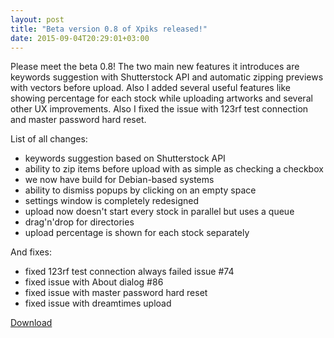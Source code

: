 ```yaml
---
layout: post
title: "Beta version 0.8 of Xpiks released!"
date: 2015-09-04T20:29:01+03:00
---
```


Please meet the beta 0.8! The two main new features it introduces are keywords suggestion with Shutterstock API and automatic zipping previews with vectors before upload. Also I added several useful features like showing percentage for each stock while uploading artworks and several other UX improvements. Also I fixed the issue with 123rf test connection and master password hard reset.

List of all changes:

- keywords suggestion based on Shutterstock API
- ability to zip items before upload with as simple as checking a checkbox
- we now have build for Debian-based systems
- ability to dismiss popups by clicking on an empty space
- settings window is completely redesigned
- upload now doesn't start every stock in parallel but uses a queue
- drag'n'drop for directories
- upload percentage is shown for each stock separately

And fixes:

- fixed 123rf test connection always failed issue #74
- fixed issue with About dialog #86
- fixed issue with master password hard reset
- fixed issue with dreamtimes upload

<div class="download-link"><a href="{{ site.url }}/downloads">Download</a></div>
